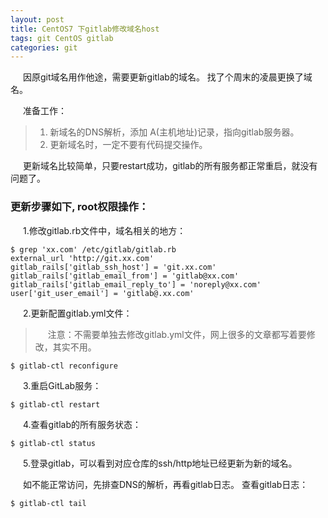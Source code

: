 ```yaml
---
layout: post
title: CentOS7 下gitlab修改域名host
tags: git CentOS gitlab
categories: git
---
```

<style type="text/css">
    p{text-indent: 20px}
</style>
<p>因原git域名用作他途，需要更新gitlab的域名。 找了个周末的凌晨更换了域名。</p>

准备工作：
>1. 新域名的DNS解析，添加 A(主机地址)记录，指向gitlab服务器。
>2. 更新域名时，一定不要有代码提交操作。

<p>更新域名比较简单，只要restart成功，gitlab的所有服务都正常重启，就没有问题了。</p>

### 更新步骤如下, root权限操作：

1.修改gitlab.rb文件中，域名相关的地方：
```shell
$ grep 'xx.com' /etc/gitlab/gitlab.rb
external_url 'http://git.xx.com'
gitlab_rails['gitlab_ssh_host'] = 'git.xx.com'
gitlab_rails['gitlab_email_from'] = 'gitlab@xx.com'
gitlab_rails['gitlab_email_reply_to'] = 'noreply@xx.com'
user['git_user_email'] = 'gitlab@.xx.com'
```
2.更新配置gitlab.yml文件：
>注意：不需要单独去修改gitlab.yml文件，网上很多的文章都写着要修改，其实不用。 

```shell
$ gitlab-ctl reconfigure
```
3.重启GitLab服务：
```shell
$ gitlab-ctl restart
```
4.查看gitlab的所有服务状态：
```shell
$ gitlab-ctl status
```
5.登录gitlab，可以看到对应仓库的ssh/http地址已经更新为新的域名。  

如不能正常访问，先排查DNS的解析，再看gitlab日志。
查看gitlab日志：
```shell
$ gitlab-ctl tail
```
